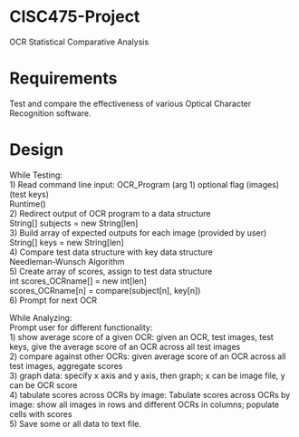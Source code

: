 # CISC475-Project
OCR Statistical Comparative Analysis

# Requirements
Test and compare the effectiveness of various Optical Character Recognition software.

# Design
While Testing:  
	1) Read command line input: OCR_Program (arg 1) optional flag (images) (test keys)  
		Runtime()  
	2) Redirect output of OCR program to a data structure   
		String[] subjects = new String[len]  
	3) Build array of expected outputs for each image (provided by user)  
		String[] keys = new String[len]  
	4) Compare test data structure with key data structure  
		Needleman-Wunsch Algorithm  
	5) Create array of scores, assign to test data structure  
		int scores_OCRname[] = new int[len]  
		scores_OCRname[n] = compare(subject[n], key[n])  
	6) Prompt for next OCR  
  
While Analyzing:  
	Prompt user for different functionality:  
	1) show average score of a given OCR: given an OCR, test images, test keys, give the average score of an OCR across all test images   
	2) compare against other OCRs: given average score of an OCR across all test images, aggregate scores  
	3) graph data: specify x axis and y axis, then graph; x can be image file, y can be OCR score  
	4) tabulate scores across OCRs by image: Tabulate scores across OCRs by image: show all images in rows and different OCRs in columns; populate cells with scores  
	5) Save some or all data to text file.  

